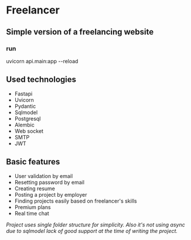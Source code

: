 # Freelancer
## Simple version of a freelancing website

### run
uvicorn api.main:app --reload

## Used technologies
* Fastapi
* Uvicorn
* Pydantic
* Sqlmodel
* Postgresql
* Alembic
* Web socket
* SMTP
* JWT


## Basic features
* User validation by email
* Resetting password by email
* Creating resume
* Posting a project by employer
* Finding projects easily based on freelancer's skills
* Premium plans
* Real time chat


_Project uses single folder structure for simplicity._
_Also it's not using async due to sqlmodel lack of good support at the time of writing the project._
